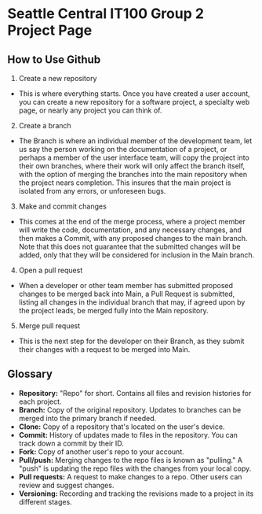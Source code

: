 # Seattle Central IT100 Group 2 Project Page

## How to Use Github
1. Create a new repository
  -  This is where everything starts. Once you have created a user account, you can create a new repository for a software project, a specialty web page, or nearly any project you can think of.  
2. Create a branch
  - The Branch is where an individual member of the development team, let us say the person working on the documentation of a project, or perhaps a member of the user interface team, will copy the project into their own branches, where their work will only affect the branch itself, with the option of merging the branches into the main repository when the project nears completion. This insures that the main project is isolated from any errors, or unforeseen bugs.
3. Make and commit changes 
  - This comes at the end of the merge process, where a project member will write the code, documentation, and any necessary changes, and then makes a Commit, with any proposed changes to the main branch. Note that this does not guarantee that the submitted changes will be added, only that they will be considered for inclusion in the Main branch.
4. Open a pull request
  - When a developer or other team member has submitted proposed changes to be merged back into Main, a Pull Request is submitted, listing all changes in the individual branch that may, if agreed upon by the project leads, be merged fully into the Main repository.
5. Merge pull request
  - This is the next step for the developer on their Branch, as they submit their changes with a request to be merged into Main. 

## Glossary
- **Repository:** "Repo" for short. Contains all files and revision histories for each project.
- **Branch:** Copy of the original repository. Updates to branches can be merged into the primary branch  if needed. 
- **Clone:** Copy of a repository that's located on the user's device.
- **Commit:** History of updates made to files in the repository. You can track down a commit by their ID. 
- **Fork:** Copy of another user's repo to your account.
- **Pull/push:** Merging changes to the repo files is known as "pulling." A "push" is updating the repo files with the changes from your local copy. 
- **Pull requests:** A request to make changes to a repo. Other users can review and suggest changes. 
- **Versioning:** Recording and tracking the revisions made to a project in its different stages.

